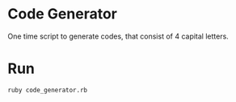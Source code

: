 # Code Generator
One time script to generate codes, that consist of 4 capital letters.

# Run
```
ruby code_generator.rb
```
